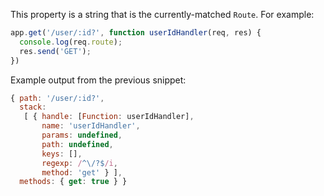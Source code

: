 This property is a string that is the currently-matched `Route`.  For example:

```js
app.get('/user/:id?', function userIdHandler(req, res) {
  console.log(req.route);
  res.send('GET');
})
```

Example output from the previous snippet:

```js
{ path: '/user/:id?',
  stack:
   [ { handle: [Function: userIdHandler],
       name: 'userIdHandler',
       params: undefined,
       path: undefined,
       keys: [],
       regexp: /^\/?$/i,
       method: 'get' } ],
  methods: { get: true } }
```
